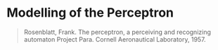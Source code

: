# Modelling of the Perceptron

> Rosenblatt, Frank. The perceptron, a perceiving and recognizing automaton Project Para. Cornell Aeronautical Laboratory, 1957.
